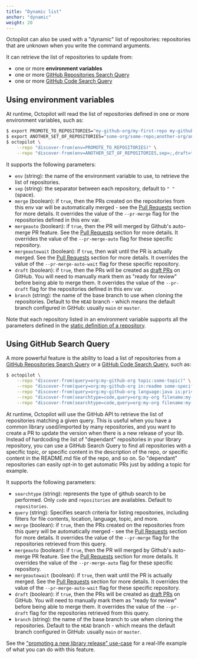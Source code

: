 ```yaml
---
title: "Dynamic list"
anchor: "dynamic"
weight: 20
---
```


Octopilot can also be used with a "dynamic" list of repositories: repositories that are unknown when you write the command arguments.

It can retrieve the list of repositories to update from:
- one or more **environment variables**
- one or more [GitHub Repositories Search Query](https://docs.github.com/en/github/searching-for-information-on-github/searching-on-github/searching-for-repositories)
- one or more [GitHub Code Search Query](https://docs.github.com/en/search-github/searching-on-github/searching-code)

## Using environment variables

At runtime, Octopilot will read the list of repositories defined in one or more environment variables, such as:

```bash
$ export PROMOTE_TO_REPOSITORIES="my-github-org/my-first-repo my-github-org/my-second-repo(draft=true,merge=false)"
$ export ANOTHER_SET_OF_REPOSITORIES="some-org/some-repo;another-org/another-repo(draft=false)"
$ octopilot \
    --repo "discover-from(env=PROMOTE_TO_REPOSITORIES)" \
    --repo "discover-from(env=ANOTHER_SET_OF_REPOSITORIES,sep=;,draft=true)"
```

It supports the following parameters:

- `env` (string): the name of the environment variable to use, to retrieve the list of repositories.
- `sep` (string): the separator between each repository, default to `" "` (space).
- `merge` (boolean): if `true`, then the PRs created on the repositories from this env var will be automatically merged - see the [Pull Requests](#pull-request) section for more details. It overrides the value of the `--pr-merge` flag for the repositories defined in this env var.
- `mergeauto` (boolean): if `true`, then the PR will merged by Github's auto-merge PR feature. See the [Pull Requests](#pull-request) section for more details. It overrides the value of the `--pr-merge-auto` flag for these specific repository.
- `mergeautowait` (boolean): if `true`, then wait until the PR is actually merged. See the [Pull Requests](#pull-request) section for more details. It overrides the value of the `--pr-merge-auto-wait` flag for these specific repository.
- `draft` (boolean): if `true`, then the PRs will be created as [draft PRs](https://github.blog/2019-02-14-introducing-draft-pull-requests/) on GitHub. You will need to manually mark them as "ready for review" before being able to merge them. It overrides the value of the `--pr-draft` flag for the repositories defined in this env var.
- `branch` (string): the name of the base branch to use when cloning the repositories. Default to the `HEAD` branch - which means the default branch configured in GitHub: usually `main` or `master`.

Note that each repository listed in an environment variable supports all the parameters defined in the [static definition of a repository](#static).

## Using GitHub Search Query

A more powerful feature is the ability to load a list of repositories from a [GitHub Repositories Search Query](https://docs.github.com/en/github/searching-for-information-on-github/searching-on-github/searching-for-repositories) or a [GitHub Code Search Query](https://docs.github.com/en/search-github/searching-on-github/searching-code), such as:

```bash
$ octopilot \
    --repo "discover-from(query=org:my-github-org topic:some-topic)" \
    --repo "discover-from(query=org:my-github-org in:readme some-specific-content-in-the-readme,draft=true)" \
    --repo "discover-from(query=org:my-github-org language:java is:private mirror:false archived:false,merge=true)" \
    --repo "discover-from(searchtype=code,query=org:my-org filename:my-file path:dir-path in-file-text)" \
    --repo "discover-from(searchtype=code,query=org:my-org filename:my-file path:dir-path fork:true)"
```

At runtime, Octopilot will use the GitHub API to retrieve the list of repositories matching a given query. This is useful when you have a common library used/imported by many repositories, and you want to create a PR to update the version when there is a new release of your lib. Instead of hardcoding the list of "dependant" repositories in your library repository, you can use a GitHub Search Query to find all repositories with a specific topic, or specific content in the description of the repo, or specific content in the README.md file of the repo, and so on. So "dependant" repositories can easily opt-in to get automatic PRs just by adding a topic for example.

It supports the following parameters:
- `searchtype` (string): represents the type of github search to be performed. Only `code` and `repositories` are availables. Default to `repositories`.
- `query` (string): Specifies search criteria for listing repositories, including filters for file contents, location, language, topic, and more.
- `merge` (boolean): if `true`, then the PRs created on the repositories from this query will be automatically merged - see the [Pull Requests](#pull-request) section for more details. It overrides the value of the `--pr-merge` flag for the repositories retrieved from this query.
- `mergeauto` (boolean): if `true`, then the PR will merged by Github's auto-merge PR feature. See the [Pull Requests](#pull-request) section for more details. It overrides the value of the `--pr-merge-auto` flag for these specific repository.
- `mergeautowait` (boolean): if `true`, then wait until the PR is actually merged. See the [Pull Requests](#pull-request) section for more details. It overrides the value of the `--pr-merge-auto-wait` flag for these specific repository.
- `draft` (boolean): if `true`, then the PRs will be created as [draft PRs](https://github.blog/2019-02-14-introducing-draft-pull-requests/) on GitHub. You will need to manually mark them as "ready for review" before being able to merge them. It overrides the value of the `--pr-draft` flag for the repositories retrieved from this query.
- `branch` (string): the name of the base branch to use when cloning the repositories. Default to the `HEAD` branch - which means the default branch configured in GitHub: usually `main` or `master`.

See the ["promoting a new library release" use-case](#use-case-lib-promotion) for a real-life example of what you can do with this feature.
